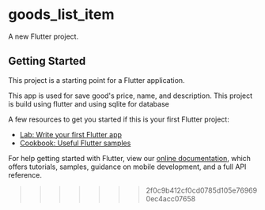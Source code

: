 # goods_list_item

A new Flutter project.

## Getting Started

This project is a starting point for a Flutter application.

This app is used for save good's price, name, and description. This project is build using flutter and using sqlite for database

A few resources to get you started if this is your first Flutter project:

- [Lab: Write your first Flutter app](https://flutter.dev/docs/get-started/codelab)
- [Cookbook: Useful Flutter samples](https://flutter.dev/docs/cookbook)

For help getting started with Flutter, view our
[online documentation](https://flutter.dev/docs), which offers tutorials,
samples, guidance on mobile development, and a full API reference.
>>>>>>> 2f0c9b412cf0cd0785d105e769690ec4acc07658
